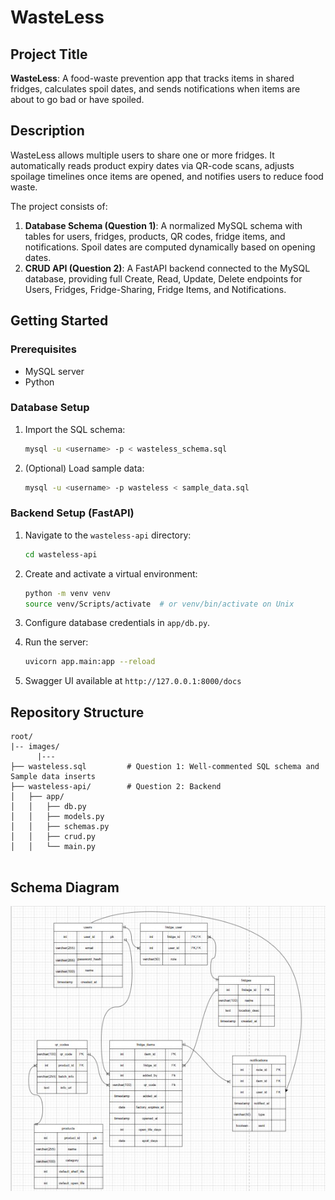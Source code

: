 # WasteLess

## Project Title

**WasteLess**: A food-waste prevention app that tracks items in shared fridges, calculates spoil dates, and sends notifications when items are about to go bad or have spoiled.

## Description

WasteLess allows multiple users to share one or more fridges. It automatically reads product expiry dates via QR-code scans, adjusts spoilage timelines once items are opened, and notifies users to reduce food waste.

The project consists of:

1. **Database Schema (Question 1)**: A normalized MySQL schema with tables for users, fridges, products, QR codes, fridge items, and notifications. Spoil dates are computed dynamically based on opening dates.
2. **CRUD API (Question 2)**: A FastAPI backend connected to the MySQL database, providing full Create, Read, Update, Delete endpoints for Users, Fridges, Fridge-Sharing, Fridge Items, and Notifications.

## Getting Started

### Prerequisites

* MySQL server
* Python&#x20;

### Database Setup

1. Import the SQL schema:

   ```bash
   mysql -u <username> -p < wasteless_schema.sql
   ```
2. (Optional) Load sample data:

   ```bash
   mysql -u <username> -p wasteless < sample_data.sql
   ```

### Backend Setup (FastAPI)

1. Navigate to the `wasteless-api` directory:

   ```bash
   cd wasteless-api
   ```
2. Create and activate a virtual environment:

   ```bash
   python -m venv venv
   source venv/Scripts/activate  # or venv/bin/activate on Unix
   ```
3. Configure database credentials in `app/db.py`.
4. Run the server:

   ```bash
   uvicorn app.main:app --reload
   ```
5. Swagger UI available at `http://127.0.0.1:8000/docs`

## Repository Structure

```
root/   
|-- images/
      |---   
├── wasteless.sql         # Question 1: Well-commented SQL schema and Sample data inserts
├── wasteless-api/        # Question 2: Backend
│   ├── app/
│   │   ├── db.py
│   │   ├── models.py
│   │   ├── schemas.py
│   │   ├── crud.py
│   │   └── main.py


```

##

## Schema Diagram 
![WasteLess](images\WastLessio.jpg)